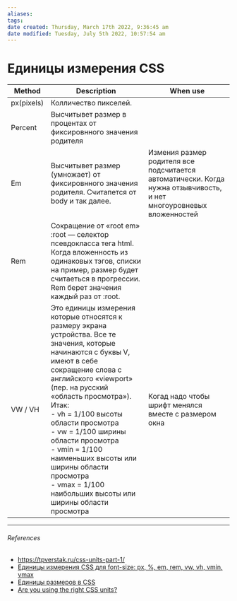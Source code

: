 ```yaml
---
aliases: 
tags: 
date created: Thursday, March 17th 2022, 9:36:45 am
date modified: Tuesday, July 5th 2022, 10:57:54 am
---
```


# Единицы измерения CSS

| Method     | Description                                                                                                                                                                                                                                                                                                                                                                                                                                            | When use                                                                                                            |
| ---------- | ------------------------------------------------------------------------------------------------------------------------------------------------------------------------------------------------------------------------------------------------------------------------------------------------------------------------------------------------------------------------------------------------------------------------------------------------------ | ------------------------------------------------------------------------------------------------------------------- |
| px(pixels) | Колличество пикселей.                                                                                                                                                                                                                                                                                                                                                                                                                                  |                                                                                                                     |
| Percent    | Высчитывет размер в процентах от фиксировнного значения родителя                                                                                                                                                                                                                                                                                                                                                                                       |                                                                                                                     |
| Em         | Высчитывет размер (умножает) от фиксировнного значения родителя. Считапется от body и так далее.                                                                                                                                                                                                                                                                                                                                                       | Измения размер родителя все подсчитается автоматически. Когда нужна отзывчивость, и нет многоуровневых вложенностей |
| Rem        | Сокращение от «root em» :root — селектор псевдокласса тега html. Когда вложенность из одинаковых тэгов, списки на пример, размер будет считаеться в прогрессии. Rem  берет значения каждый раз от :root.                                                                                                                                                                                                                                               |                                                                                                                     |
| VW / VH    | Это единицы измерения которые относятся к размеру экрана устройства. Все те значения, которые начинаются с буквы V, имеют в себе сокращение слова с английского «viewport» (пер. на русский «область просмотра»). Итак:<br>-   vh = 1/100 высоты области просмотра<br>-   vw = 1/100 ширины области просмотра <br>-   vmin = 1/100 наименьших высоты или ширины области просмотра <br> -   vmax = 1/100 наибольших высоты или ширины области просмотра | Когад надо чтобы шрифт менялся вместе с размером окна

---

###### References

- https://tpverstak.ru/css-units-part-1/
- [Единицы измерения CSS для font-size: px, %, em, rem, vw, vh, vmin, vmax](https://tpverstak.ru/css-units-part-1/)
- [Единицы размеров в CSS](https://yoksel.github.io/size-units/)
- [Are you using the right CSS units?](https://www.youtube.com/watch?v=N5wpD9Ov_To&list=WL&index=5&t=33s)

